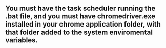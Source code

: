 ## You must have the task scheduler running the .bat file, and you must have chromedriver.exe installed in your chrome application folder, with that folder added to the system enviromental variables.
